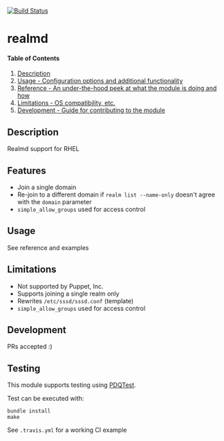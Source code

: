 [![Build Status](https://travis-ci.org/GeoffWilliams/puppet-realmd.svg?branch=master)](https://travis-ci.org/GeoffWilliams/puppet-realmd)
# realmd

#### Table of Contents

1. [Description](#description)
1. [Usage - Configuration options and additional functionality](#usage)
1. [Reference - An under-the-hood peek at what the module is doing and how](REFERENCE.md)
1. [Limitations - OS compatibility, etc.](#limitations)
1. [Development - Guide for contributing to the module](#development)

## Description

Realmd support for RHEL

## Features

* Join a single domain
* Re-join to a different domain if `realm list --name-only` doesn't agree with the `domain` parameter
* `simple_allow_groups` used for access control

## Usage
See reference and examples

## Limitations
* Not supported by Puppet, Inc.
* Supports joining a single realm only
* Rewrites `/etc/sssd/sssd.conf` (template)
* `simple_allow_groups` used for access control

## Development

PRs accepted :)

## Testing
This module supports testing using [PDQTest](https://github.com/declarativesystems/pdqtest).


Test can be executed with:

```
bundle install
make
```

See `.travis.yml` for a working CI example

